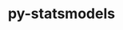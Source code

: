 ---
title: "py-statsmodels"
layout: cache
categories: [package, develop]
meta: {"compilers": ["gcc@11.4.0"], "num_specs": 15, "num_specs_by_stack": {"e4s": 15, "root": 15}, "oss": ["ubuntu22.04"], "platforms": ["linux"], "stacks": ["e4s", "root"], "targets": ["x86_64_v3"], "versions": ["0.14.1"]}
spec_details: [{"compiler": "gcc@11.4.0", "hash": "3zpj225bmsgejysersuqqwsihrlfl3pt", "os": "ubuntu22.04", "platform": "linux", "size": "-", "stacks": ["e4s", "root"], "target": "x86_64_v3", "variants": ["build_system=python_pip"], "versions": ["0.14.1"]}, {"compiler": "gcc@11.4.0", "hash": "6m64qddxtutyziwpp7grhynp64ossqoq", "os": "ubuntu22.04", "platform": "linux", "size": "-", "stacks": ["e4s", "root"], "target": "x86_64_v3", "variants": ["build_system=python_pip"], "versions": ["0.14.1"]}, {"compiler": "gcc@11.4.0", "hash": "7mdxuv7djtsvxfy7mcz7fqirpofsshb4", "os": "ubuntu22.04", "platform": "linux", "size": "-", "stacks": ["e4s", "root"], "target": "x86_64_v3", "variants": ["build_system=python_pip"], "versions": ["0.14.1"]}, {"compiler": "gcc@11.4.0", "hash": "bnireg67r4v2sndshbu4p3sob7su66ju", "os": "ubuntu22.04", "platform": "linux", "size": "-", "stacks": ["e4s", "root"], "target": "x86_64_v3", "variants": ["build_system=python_pip"], "versions": ["0.14.1"]}, {"compiler": "gcc@11.4.0", "hash": "cjm3qqvkch5cxwig4yd5fhcgca234tow", "os": "ubuntu22.04", "platform": "linux", "size": "-", "stacks": ["e4s", "root"], "target": "x86_64_v3", "variants": ["build_system=python_pip"], "versions": ["0.14.1"]}, {"compiler": "gcc@11.4.0", "hash": "d6oemf6mquyqsqvgsqlxhlz26nuhyfif", "os": "ubuntu22.04", "platform": "linux", "size": "-", "stacks": ["e4s", "root"], "target": "x86_64_v3", "variants": ["build_system=python_pip"], "versions": ["0.14.1"]}, {"compiler": "gcc@11.4.0", "hash": "easa4oqpukngyg6uiayklwix7l7uxjlk", "os": "ubuntu22.04", "platform": "linux", "size": "-", "stacks": ["e4s", "root"], "target": "x86_64_v3", "variants": ["build_system=python_pip"], "versions": ["0.14.1"]}, {"compiler": "gcc@11.4.0", "hash": "gdvsz7uikzls6rpmo4u3eyxmjuab4f4c", "os": "ubuntu22.04", "platform": "linux", "size": "-", "stacks": ["e4s", "root"], "target": "x86_64_v3", "variants": ["build_system=python_pip"], "versions": ["0.14.1"]}, {"compiler": "gcc@11.4.0", "hash": "hazifc7gawtncunykbpigmczdin3klnw", "os": "ubuntu22.04", "platform": "linux", "size": "-", "stacks": ["e4s", "root"], "target": "x86_64_v3", "variants": ["build_system=python_pip"], "versions": ["0.14.1"]}, {"compiler": "gcc@11.4.0", "hash": "kbze6nxffxm4wx6mkt2jsbt3ntblkbeg", "os": "ubuntu22.04", "platform": "linux", "size": "-", "stacks": ["e4s", "root"], "target": "x86_64_v3", "variants": ["build_system=python_pip"], "versions": ["0.14.1"]}, {"compiler": "gcc@11.4.0", "hash": "keyytyaounr5nr7b4turlzy2mpus63eh", "os": "ubuntu22.04", "platform": "linux", "size": "-", "stacks": ["e4s", "root"], "target": "x86_64_v3", "variants": ["build_system=python_pip"], "versions": ["0.14.1"]}, {"compiler": "gcc@11.4.0", "hash": "lum3iohsugkdx3odgss3yyqiqjilxjlm", "os": "ubuntu22.04", "platform": "linux", "size": "-", "stacks": ["e4s", "root"], "target": "x86_64_v3", "variants": ["build_system=python_pip"], "versions": ["0.14.1"]}, {"compiler": "gcc@11.4.0", "hash": "nkj4knrrwepitgdcys56jwqjuhjbnpph", "os": "ubuntu22.04", "platform": "linux", "size": "-", "stacks": ["e4s", "root"], "target": "x86_64_v3", "variants": ["build_system=python_pip"], "versions": ["0.14.1"]}, {"compiler": "gcc@11.4.0", "hash": "t4k2mpbhxqcokxab7fdzyhnzmjcmlwtb", "os": "ubuntu22.04", "platform": "linux", "size": "-", "stacks": ["e4s", "root"], "target": "x86_64_v3", "variants": ["build_system=python_pip"], "versions": ["0.14.1"]}, {"compiler": "gcc@11.4.0", "hash": "xp3tlvlmsypdwdpwxlznzedhtoqsdjky", "os": "ubuntu22.04", "platform": "linux", "size": "-", "stacks": ["e4s", "root"], "target": "x86_64_v3", "variants": ["build_system=python_pip"], "versions": ["0.14.1"]}]
---